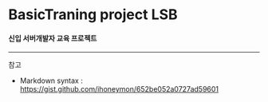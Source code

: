 # BasicTraning project LSB
#### 신입 서버개발자 교육 프로젝트
***

참고
* Markdown syntax : <https://gist.github.com/ihoneymon/652be052a0727ad59601>
